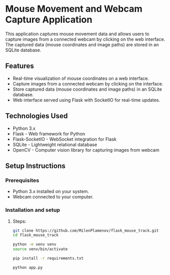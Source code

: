 # Mouse Movement and Webcam Capture Application

This application captures mouse movement data and allows users to capture images from a connected webcam by clicking on the web interface. The captured data (mouse coordinates and image paths) are stored in an SQLite database.

## Features

- Real-time visualization of mouse coordinates on a web interface.
- Capture images from a connected webcam by clicking on the interface.
- Store captured data (mouse coordinates and image paths) in an SQLite database.
- Web interface served using Flask with SocketIO for real-time updates.

## Technologies Used

- Python 3.x
- Flask - Web framework for Python
- Flask-SocketIO - WebSocket integration for Flask
- SQLite - Lightweight relational database
- OpenCV - Computer vision library for capturing images from webcam

## Setup Instructions

### Prerequisites

- Python 3.x installed on your system.
- Webcam connected to your computer.

### Installation and setup

1. Steps:

   ```bash
   git clone https://github.com/MilenPlamenov/flask_mouse_track.git
   cd flask_mouse_track
    ```

   ```bash
   python -m venv venv
   source venv/bin/activate
    ```

   ```bash
   pip install -r requirements.txt
    ```
   
   ```bash
   python app.py
    ```
